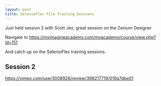 ```yaml
---
layout: post
title: SelenioFlex File Training Sessions
---
```

Just held session 2 with Scott Jex, great session on the Zenium Designer

 Navigate to  <https://myimagineacademy.com/myacademy/course/view.php?id=151>

 And catch up on the SelenioFlex training sessions.

## Session 2 ##

<https://vimeo.com/user3008926/review/398217719/019a7dbe01>
